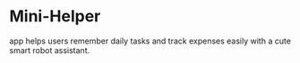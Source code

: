 # Mini-Helper
app helps users remember daily tasks and track expenses easily with a cute smart robot assistant.
